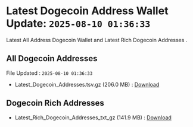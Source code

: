 # Latest Dogecoin Address Wallet Update: `2025-08-10 01:36:33`

Latest All Address Dogecoin Wallet and Latest Rich Dogecoin Addresses .

## All Dogecoin Addresses

File Updated : `2025-08-10 01:36:33`

- Latest_Dogecoin_Addresses.tsv.gz (206.0 MB) : [Download](https://github.com/Pymmdrza/Rich-Address-Wallet/releases/tag/Dogecoin)

## Dogecoin Rich Addresses

- Latest_Rich_Dogecoin_Addresses_txt_gz (141.9 MB) : [Download](https://github.com/Pymmdrza/Rich-Address-Wallet/releases/tag/Dogecoin)
